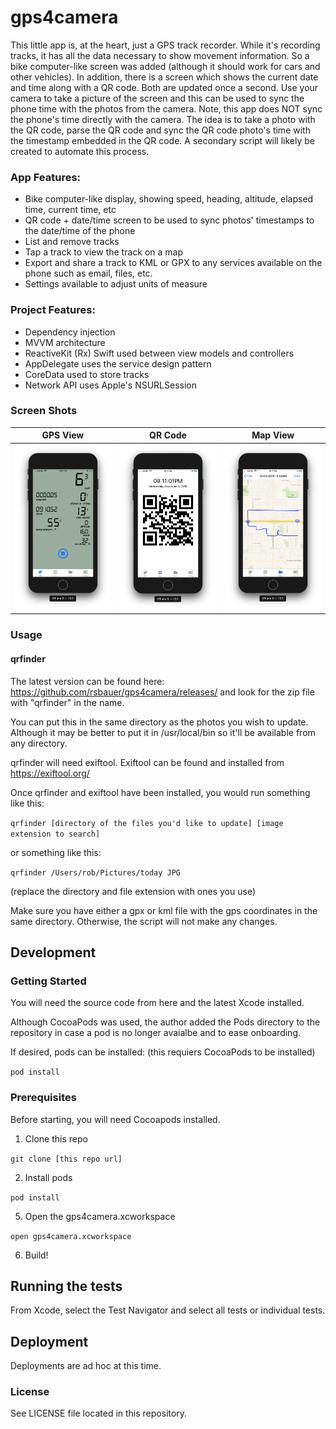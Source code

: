 # gps4camera

This little app is, at the heart, just a GPS track recorder.   While it's recording tracks, it has all the data necessary to show movement information.  So a bike computer-like screen was added (although it should work for cars and other vehicles).  In addition, there is a screen which shows the current date and time along with a QR code.  Both are updated once a second.  Use your camera to take a picture of the screen and this can be used to sync the phone time with the photos from the camera.  Note, this app does NOT sync the phone's time directly with the camera.  The idea is to take a photo with the QR code, parse the QR code and sync the QR code photo's time with the timestamp embedded in the QR code.  A secondary script will likely be created to automate this process.  

### App Features:
* Bike computer-like display, showing speed, heading, altitude, elapsed time, current time, etc
* QR code + date/time screen to be used to sync photos' timestamps to the date/time of the phone
* List and remove tracks
* Tap a track to view the track on a map
* Export and share a track to KML or GPX to any services available on the phone such as email, files, etc.
* Settings available to adjust units of measure

### Project Features:
* Dependency injection
* MVVM architecture
* ReactiveKit (Rx) Swift used between view models and controllers
* AppDelegate uses the service design pattern
* CoreData used to store tracks
* Network API uses Apple's NSURLSession


### Screen Shots

GPS View | QR Code | Map View
--- | --- | ---
<img src="https://raw.githubusercontent.com/rsbauer/gps4camera/master/images/gps.png" width="300"> | <img src="https://raw.githubusercontent.com/rsbauer/gps4camera/master/images/qr.png" width="300"> | <img src="https://raw.githubusercontent.com/rsbauer/gps4camera/master/images/map.png" width="300">

### Usage

#### qrfinder

The latest version can be found here: https://github.com/rsbauer/gps4camera/releases/ and look for the zip file with "qrfinder" in the name.  

You can put this in the same directory as the photos you wish to update.  Although it may be better to put it in /usr/local/bin so it'll be available from any directory.

qrfinder will need exiftool.  Exiftool can be found and installed from https://exiftool.org/

Once qrfinder and exiftool have been installed, you would run something like this:

`qrfinder [directory of the files you'd like to update] [image extension to search]`

or something like this:

`qrfinder /Users/rob/Pictures/today JPG`

(replace the directory and file extension with ones you use) 

Make sure you have either a gpx or kml file with the gps coordinates in the same directory.  Otherwise, the script will not make any changes.

## Development 

### Getting Started

You will need the source code from here and the latest Xcode installed.  

Although CocoaPods was used, the author added the Pods directory to the repository in case a pod is no longer avaialbe and to ease onboarding.  

If desired, pods can be installed: (this requiers CocoaPods to be installed)

  `pod install`

### Prerequisites

Before starting, you will need Cocoapods installed.  

1. Clone this repo

  `git clone [this repo url]`

2. Install pods

  `pod install`

5. Open the gps4camera.xcworkspace

  `open gps4camera.xcworkspace`

6. Build!

## Running the tests

From Xcode, select the Test Navigator and select all tests or individual tests.  
 
## Deployment

Deployments are ad hoc at this time.

### License

See LICENSE file located in this repository.

